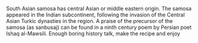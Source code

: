 South Asian samosa has central Asian or middle eastern origin. The samosa appeared in the Indian subcontinent, following the invasion of the Central Asian Turkic dynasties in the region. A praise of the precursor of the samosa (as sanbusaj) can be found in a ninth century poem by Persian poet Ishaq al-Mawsili.
Enough 
boring history talk, make the recipe and enjoy